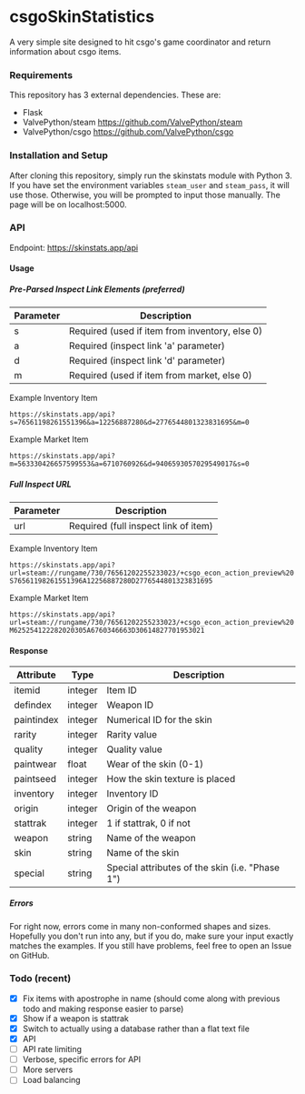 # csgoSkinStatistics

A very simple site designed to hit csgo's game coordinator and return information about csgo items.

### Requirements

This repository has 3 external dependencies. These are:
+ Flask
+ ValvePython/steam https://github.com/ValvePython/steam
+ ValvePython/csgo https://github.com/ValvePython/csgo

### Installation and Setup

After cloning this repository, simply run the skinstats module with Python 3. If you have set the environment variables `steam_user` and `steam_pass`, it will use those. Otherwise, you will be prompted to input those manually. The page will be on localhost:5000.

### API

Endpoint: https://skinstats.app/api

#### Usage

##### Pre-Parsed Inspect Link Elements (preferred)

|Parameter|Description                                   |
|---------|----------------------------------------------|
|s        |Required (used if item from inventory, else 0)|
|a        |Required (inspect link 'a' parameter)         |
|d        |Required (inspect link 'd' parameter)         |
|m        |Required (used if item from market, else 0)   |

Example Inventory Item

`https://skinstats.app/api?s=76561198261551396&a=12256887280&d=2776544801323831695&m=0`

Example Market Item

`https://skinstats.app/api?m=563330426657599553&a=6710760926&d=9406593057029549017&s=0`

##### Full Inspect URL

|Parameter|Description                         |
|---------|------------------------------------|
|url      |Required (full inspect link of item)|

Example Inventory Item

`https://skinstats.app/api?url=steam://rungame/730/76561202255233023/+csgo_econ_action_preview%20S76561198261551396A12256887280D2776544801323831695`

Example Market Item

`https://skinstats.app/api?url=steam://rungame/730/76561202255233023/+csgo_econ_action_preview%20M625254122282020305A6760346663D30614827701953021`

#### Response

|Attribute |Type   |Description                                    |
|----------|-------|-----------------------------------------------|
|itemid    |integer|Item ID                                        |
|defindex  |integer|Weapon ID                                      |
|paintindex|integer|Numerical ID for the skin                      |
|rarity    |integer|Rarity value                                   |
|quality   |integer|Quality value                                  |
|paintwear |float  |Wear of the skin (0-1)                         |
|paintseed |integer|How the skin texture is placed                 |
|inventory |integer|Inventory ID                                   |
|origin    |integer|Origin of the weapon                           |
|stattrak  |integer|1 if stattrak, 0 if not                        |
|weapon    |string |Name of the weapon                             |
|skin      |string |Name of the skin                               |
|special   |string |Special attributes of the skin (i.e. "Phase 1")|

##### Errors

For right now, errors come in many non-conformed shapes and sizes. Hopefully you don't run into any, but if you do, make sure your input exactly matches the examples. If you still have problems, feel free to open an Issue on GitHub.

### Todo (recent)
- [x] Fix items with apostrophe in name (should come along with previous todo and making response easier to parse)
- [x] Show if a weapon is stattrak
- [x] Switch to actually using a database rather than a flat text file
- [x] API
- [ ] API rate limiting
- [ ] Verbose, specific errors for API
- [ ] More servers
- [ ] Load balancing
